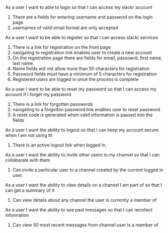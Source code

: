 
As a user I want to able to login so that I can access my slackr account
1. There are a fields for entering username and password on the login page
2. usernames of valid email format are only accepted

As a user I want to be able to register so that I can access slackr services
1. There is a link for registration on the front page
2. navigating to registration link enables user to create a new account
3. On the registration page there are fields for email, passowrd, first name, last name.
4. Name fields will not allow more than 50 characters for registration
5. Password fields must have a minimum of 5 characters for registration
6. Registered users are logged in once the process is complete

As a user I want to be able to reset my password so that I can access my account if I forget my password
1. There is a link for forgotten passwords
2. navigating to a forgotton password link enables user to reset password
3. A reset code is generated when valid information is passed into the fields

As a user I want the ability to logout so that I can keep my account secure when I am not using itt
1. There is an active logout link when logged in.

As a user I want the ability to invite other users to my channel so that I can collobarate with them
1. Can invite a particular user to a channel created by the current logged in user.

As a user I want the ability to view details on a channel I am part of so that I can get a summary of it
1. Can view details about any channel the user is currently a member of

As a user I want the ability to see past messages so that I can recollect infomration
1. Can view 50 most recent messages from channel user is a member of

